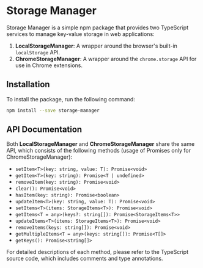 # Storage Manager

Storage Manager is a simple npm package that provides two TypeScript services to manage key-value storage in web applications:

1. **LocalStorageManager**: A wrapper around the browser's built-in `localStorage` API.
2. **ChromeStorageManager**: A wrapper around the `chrome.storage` API for use in Chrome extensions.

## Installation

To install the package, run the following command:

```bash
npm install --save storage-manager
```

## API Documentation

Both **LocalStorageManager** and **ChromeStorageManager** share the same API, which consists of the following methods (usage of Promises only for ChromeStorageManager):

- `setItem<T>(key: string, value: T): Promise<void>`
- `getItem<T>(key: string): Promise<T | undefined>`
- `removeItem(key: string): Promise<void>`
- `clear(): Promise<void>`
- `hasItem(key: string): Promise<boolean>`
- `updateItem<T>(key: string, value: T): Promise<void>`
- `setItems<T>(items: StorageItems<T>): Promise<void>`
- `getItems<T = any>(keys?: string[]): Promise<StorageItems<T>>`
- `updateItems<T>(items: StorageItems<T>): Promise<void>`
- `removeItems(keys: string[]): Promise<void>`
- `getMultipleItems<T = any>(keys: string[]): Promise<T[]>`
- `getKeys(): Promise<string[]>`

For detailed descriptions of each method, please refer to the TypeScript source code, which includes comments and type annotations.
